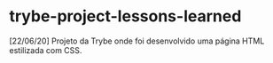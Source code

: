 # trybe-project-lessons-learned
[22/06/20] Projeto da Trybe onde foi desenvolvido uma página HTML estilizada com CSS.
